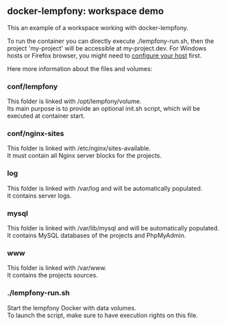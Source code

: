 ## docker-lempfony: workspace demo

This an example of a workspace working with docker-lempfony.  

To run the container you can directly execute ./lempfony-run.sh, then the project 'my-project' will be accessible at my-project.dev. For Windows hosts or Firefox browser, you might need to [configure your host](https://github.com/naei/docker-lempfony#troubleshooting) first.

Here more information about the files and volumes: 

### conf/lempfony
This folder is linked with /opt/lempfony/volume.  
Its main purpose is to provide an optional init.sh script, which will be executed at container start.

### conf/nginx-sites
This folder is linked with /etc/nginx/sites-available.  
It must contain all Nginx server blocks for the projects.

### log
This folder is linked with /var/log and will be automatically populated.  
It contains server logs.

### mysql
This folder is linked with /var/lib/mysql and will be automatically populated.  
It contains MySQL databases of the projects and PhpMyAdmin.

### www
This folder is linked with /var/www.  
It contains the projects sources.

### ./lempfony-run.sh
Start the lempfony Docker with data volumes.  
To launch the script, make sure to have execution rights on this file.